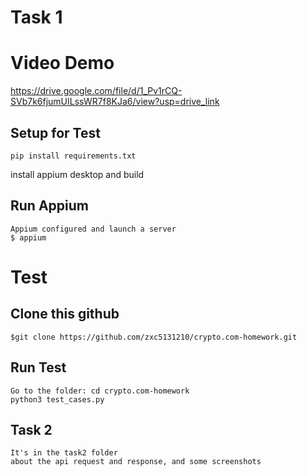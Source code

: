 Task 1
======
Video Demo
===========
https://drive.google.com/file/d/1_Pv1rCQ-SVb7k6fjumUILssWR7f8KJa6/view?usp=drive_link

Setup for Test
----------
`pip install requirements.txt`

install appium desktop and build

Run Appium
----------
	Appium configured and launch a server
  	$ appium
  
Test
====
Clone this github
-----------------
	$git clone https://github.com/zxc5131210/crypto.com-homework.git

Run Test
-------------
  	Go to the folder: cd crypto.com-homework
  	python3 test_cases.py

Task 2
-------------
  	It's in the task2 folder 
    about the api request and response, and some screenshots
